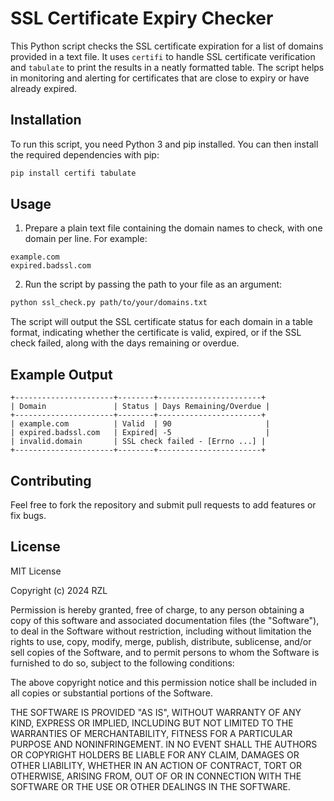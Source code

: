 # SSL Certificate Expiry Checker

This Python script checks the SSL certificate expiration for a list of domains provided in a text file. It uses `certifi` to handle SSL certificate verification and `tabulate` to print the results in a neatly formatted table. The script helps in monitoring and alerting for certificates that are close to expiry or have already expired.

## Installation

To run this script, you need Python 3 and pip installed. You can then install the required dependencies with pip:

```bash
pip install certifi tabulate
```

## Usage

1. Prepare a plain text file containing the domain names to check, with one domain per line. For example:

```
example.com
expired.badssl.com
```

2. Run the script by passing the path to your file as an argument:

```bash
python ssl_check.py path/to/your/domains.txt
```

The script will output the SSL certificate status for each domain in a table format, indicating whether the certificate is valid, expired, or if the SSL check failed, along with the days remaining or overdue.

## Example Output

```
+----------------------+--------+-----------------------+
| Domain               | Status | Days Remaining/Overdue |
+----------------------+--------+-----------------------+
| example.com          | Valid  | 90                     |
| expired.badssl.com   | Expired| -5                     |
| invalid.domain       | SSL check failed - [Errno ...] |
+----------------------+--------+-----------------------+
```

## Contributing

Feel free to fork the repository and submit pull requests to add features or fix bugs.

## License

MIT License

Copyright (c) 2024 RZL

Permission is hereby granted, free of charge, to any person obtaining a copy
of this software and associated documentation files (the "Software"), to deal
in the Software without restriction, including without limitation the rights
to use, copy, modify, merge, publish, distribute, sublicense, and/or sell
copies of the Software, and to permit persons to whom the Software is
furnished to do so, subject to the following conditions:

The above copyright notice and this permission notice shall be included in all
copies or substantial portions of the Software.

THE SOFTWARE IS PROVIDED "AS IS", WITHOUT WARRANTY OF ANY KIND, EXPRESS OR
IMPLIED, INCLUDING BUT NOT LIMITED TO THE WARRANTIES OF MERCHANTABILITY,
FITNESS FOR A PARTICULAR PURPOSE AND NONINFRINGEMENT. IN NO EVENT SHALL THE
AUTHORS OR COPYRIGHT HOLDERS BE LIABLE FOR ANY CLAIM, DAMAGES OR OTHER
LIABILITY, WHETHER IN AN ACTION OF CONTRACT, TORT OR OTHERWISE, ARISING FROM,
OUT OF OR IN CONNECTION WITH THE SOFTWARE OR THE USE OR OTHER DEALINGS IN THE
SOFTWARE.
